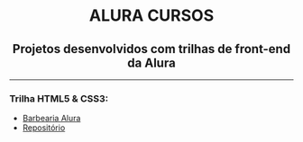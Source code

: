 <h1 align="center">ALURA CURSOS</h1>
<h2 align="center">Projetos desenvolvidos com trilhas de front-end da Alura</h2>

-----

### Trilha HTML5 & CSS3:
* <a href="https://alura-barbearia.netlify.app/" target="_blank">Barbearia Alura</a>
* <a href="https://github.com/anamlcl/aluracursos/tree/main/html5-e-css3/barbearia-alura" target="_blank">Repositório</a>